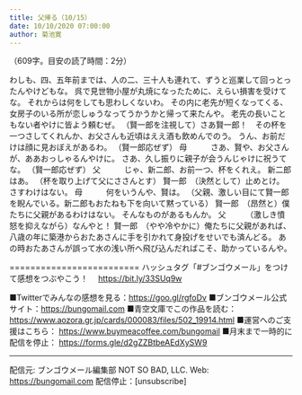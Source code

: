 ```yaml
---
title: 父帰る（10/15）
date: 10/10/2020 07:00:00
author: 菊池寛
---
```


（609字。目安の読了時間：2分）

わしも、四、五年前までは、人の二、三十人も連れて、ずうと巡業して回っとったんやけどもな。
呉で見世物小屋が丸焼になったために、えらい損害を受けてな。
それからは何をしても思わしくないわ。
その内に老先が短くなってくる、女房子のいる所が恋しゅうなってうかうかと帰って来たんや。
老先の長いこともない者やけに皆よう頼むぜ。
（賢一郎を注視して）さあ賢一郎！　その杯を一つさしてくれんか、お父さんも近頃はええ酒も飲めんでのう。
うん、お前だけは顔に見おぼえがあるわ。
（賢一郎応ぜず）
母　　　さあ、賢や、お父さんが、ああおっしゃるんやけに。
さあ、久し振りに親子が会うんじゃけに祝うてな。
（賢一郎応ぜず）
父　　　じゃ、新二郎、お前一つ、杯をくれえ。
新二郎　はあ。
（杯を取り上げて父にささんとす）
賢一郎　（決然として）止めとけ。
さすわけはない。
母　　　何をいうんや、賢は。
（父親、激しい目にて賢一郎を睨んでいる。新二郎もおたねも下を向いて黙っている）
賢一郎　（昂然と）僕たちに父親があるわけはない。
そんなものがあるもんか。
父　　　（激しき憤怒を抑えながら）なんやと！
賢一郎　（やや冷やかに）俺たちに父親があれば、八歳の年に築港からおたあさんに手を引かれて身投げをせいでも済んどる。
あの時おたあさんが誤って水の浅い所へ飛び込んだればこそ、助かっているんや。

=========================
ハッシュタグ「#ブンゴウメール」をつけて感想をつぶやこう！　
https://bit.ly/33SUq9w

■Twitterでみんなの感想を見る：https://goo.gl/rgfoDv
■ブンゴウメール公式サイト：https://bungomail.com
■青空文庫でこの作品を読む：https://www.aozora.gr.jp/cards/000083/files/502_19914.html
■運営へのご支援はこちら： https://www.buymeacoffee.com/bungomail
■月末まで一時的に配信を停止： https://forms.gle/d2gZZBtbeAEdXySW9

-------
配信元: ブンゴウメール編集部
NOT SO BAD, LLC.
Web: https://bungomail.com
配信停止：[unsubscribe]


